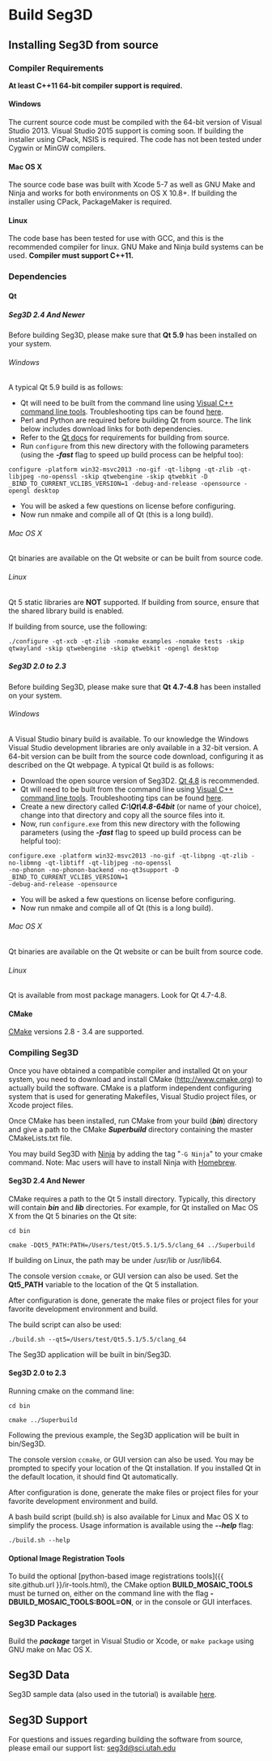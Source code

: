 Build Seg3D
=================

<!-- * [Installing Seg3D from source](#installing-seg3d-from-source)
  * [Compiler Requirements](#compiler-requirements)
    * [Windows](#windows)
    * [Mac OS X](#mac-os-x)
    * [Linux](#linux)
  * [Dependencies](#dependencies)
    * [Qt](#qt)
      * [Seg3D 2.4 And Newer](#seg3d-24-and-newer)
        * [Mac OS X](#mac-os-x-2)
        * [Linux](#linux-2)
      * [Seg3D 2.0 to 2.3](#seg3d-20-to-23)
        * [Windows](#windows)
        * [Mac OS X](#mac-os-x-1)
        * [Linux](#linux-1)
  * [Compiling Seg3D](#compiling-seg3d)
    * [Seg3D 2.4 And Newer](#seg3d-24-and-newer-1)
    * [Optional Image Registration Tools](#optional-image-registration-tools)
  * [Seg3D Packages](#seg3d-packages)
* [Seg3D Data](#seg3d-data)
* [Seg3D Support](#seg3d-support) -->

<!-- Created by [gh-md-toc](https://github.com/ekalinin/github-markdown-toc) -->

## Installing Seg3D from source

### Compiler Requirements

**At least C++11 64-bit compiler support is required.**

#### Windows

The current source code must be compiled with the 64-bit version of Visual Studio 2013.
Visual Studio 2015 support is coming soon.
If building the installer using CPack, NSIS is required.
The code has not been tested under Cygwin or MinGW compilers.

#### Mac OS X

The source code base was built with Xcode 5-7 as well as GNU Make and Ninja and works for both environments on OS X 10.8+.
If building the installer using CPack, PackageMaker is required.

#### Linux

The code base has been tested for use with GCC, and this is the recommended compiler for
linux. GNU Make and Ninja build systems can be used. **Compiler must support C++11.**

### Dependencies

#### Qt

##### Seg3D 2.4 And Newer

Before building Seg3D, please make sure that **Qt 5.9** has been installed on your system.

###### Windows

A typical Qt 5.9 build is as follows:

+ Qt will need to be built from the command line using [Visual C++ command line tools](https://msdn.microsoft.com/en-us/library/f35ctcxw(v=vs.120).aspx). Troubleshooting tips can be found [here](http://stackoverflow.com/questions/21476588/where-is-developer-command-prompt-for-vs2013).
+ Perl and Python are required before building Qt from source. The link below includes download links for both dependencies.
+ Refer to the [Qt docs](http://doc.qt.io/qt-5/windows-requirements.html#building-from-source) for requirements for building from source.
+ Run ```configure``` from this new directory with the following parameters (using the ***-fast*** flag to speed up build process can be helpful too):

```
configure -platform win32-msvc2013 -no-gif -qt-libpng -qt-zlib -qt-libjpeg -no-openssl -skip qtwebengine -skip qtwebkit -D _BIND_TO_CURRENT_VCLIBS_VERSION=1 -debug-and-release -opensource -opengl desktop
```

+ You will be asked a few questions on license before configuring.
+ Now run nmake and compile all of Qt (this is a long build).

###### Mac OS X

Qt binaries are available on the Qt website or can be built from source code.

###### Linux

Qt 5 static libraries are **NOT** supported. If building from source, ensure that the shared library build is enabled.

If building from source, use the following:

```
./configure -qt-xcb -qt-zlib -nomake examples -nomake tests -skip qtwayland -skip qtwebengine -skip qtwebkit -opengl desktop
```

##### Seg3D 2.0 to 2.3

Before building Seg3D, please make sure that **Qt 4.7-4.8** has been installed on your system.

###### Windows

A Visual Studio binary build is available.
To our knowledge the Windows Visual Studio development libraries are only available in a 32-bit version.
A 64-bit version can be built from the source code download, configuring it as described on the Qt webpage.
A typical Qt build is as follows:

+ Download the open source version of Seg3D2. [Qt 4.8](http://download.qt.io/archive/qt/4.8/) is recommended.
+ Qt will need to be built from the command line using [Visual C++ command line tools](https://msdn.microsoft.com/en-us/library/f35ctcxw(v=vs.120).aspx). Troubleshooting tips can be found [here](http://stackoverflow.com/questions/21476588/where-is-developer-command-prompt-for-vs2013).
+ Create a new directory called ***C:\Qt\4.8-64bit*** (or name of your choice), change into that directory and copy all the source files into it.
+ Now, run ```configure.exe``` from this new directory with the following parameters (using the ***-fast*** flag to speed up build process can be helpful too):

```
configure.exe -platform win32-msvc2013 -no-gif -qt-libpng -qt-zlib -no-libmng -qt-libtiff -qt-libjpeg -no-openssl
-no-phonon -no-phonon-backend -no-qt3support -D _BIND_TO_CURRENT_VCLIBS_VERSION=1
-debug-and-release -opensource
```

+ You will be asked a few questions on license before configuring.
+ Now run nmake and compile all of Qt (this is a long build).

###### Mac OS X

Qt binaries are available on the Qt website or can be built from source code.

###### Linux

Qt is available from most package managers. Look for Qt 4.7-4.8.

#### CMake

[CMake](https://cmake.org/) versions 2.8 - 3.4 are supported.


### Compiling Seg3D

Once you have obtained a compatible compiler and installed Qt on your system, you need to
download and install CMake (http://www.cmake.org) to actually build the software.
CMake is a platform independent configuring system that is used for generating Makefiles,
Visual Studio project files, or Xcode project files.

Once CMake has been installed, run CMake from your build (***bin***) directory and give a path to the CMake ***Superbuild*** directory containing the master CMakeLists.txt file.

You may build Seg3D with [Ninja](https://ninja-build.org) by adding the tag "`-G Ninja`" to your cmake command. Note: Mac users will have to install Ninja with [Homebrew](https://brew.sh).

#### Seg3D 2.4 And Newer

CMake requires a path to the Qt 5 install directory. Typically, this directory will contain ***bin*** and ***lib*** directories.
For example, for Qt installed on Mac OS X from the Qt 5 binaries on the Qt site:

```
cd bin
```

```
cmake -DQt5_PATH:PATH=/Users/test/Qt5.5.1/5.5/clang_64 ../Superbuild
```

If building on Linux, the path may be under /usr/lib or /usr/lib64.

The console version ``ccmake``, or GUI version can also be used.
Set the **Qt5_PATH** variable to the location of the Qt 5 installation.

After configuration is done, generate the make files or project files for your favorite
development environment and build.

The build script can also be used:

```
./build.sh --qt5=/Users/test/Qt5.5.1/5.5/clang_64
```

The Seg3D application will be built in bin/Seg3D.

#### Seg3D 2.0 to 2.3

Running cmake on the command line:

```
cd bin
```

```
cmake ../Superbuild
```

Following the previous example, the Seg3D application will be built in bin/Seg3D.

The console version ``ccmake``, or GUI version can also be used.
You may be prompted to specify your location of the Qt installation.
If you installed Qt in the default location, it should find Qt automatically.

After configuration is done, generate the make files or project files for your favorite
development environment and build.

A bash build script (build.sh) is also available for Linux and Mac OS X to simplify the process.
Usage information is available using the ***--help*** flag:

```
./build.sh --help
```

#### Optional Image Registration Tools

To build the optional [python-based image registrations tools]({{ site.github.url }}/ir-tools.html), the CMake option **BUILD_MOSAIC_TOOLS** must be turned on, either on the command line with the flag **-DBUILD_MOSAIC_TOOLS:BOOL=ON**, or in the console or GUI interfaces.

### Seg3D Packages

Build the ***package*** target in Visual Studio or Xcode, or ``make package`` using GNU make on Mac OS X.

## Seg3D Data

Seg3D sample data (also used in the tutorial) is available [here](https://github.com/CIBC-Internal/Seg3DData/releases).

## Seg3D Support

For questions and issues regarding building the software from source,
please email our support list: [seg3d@sci.utah.edu](mailto:seg3d@sci.utah.edu)
